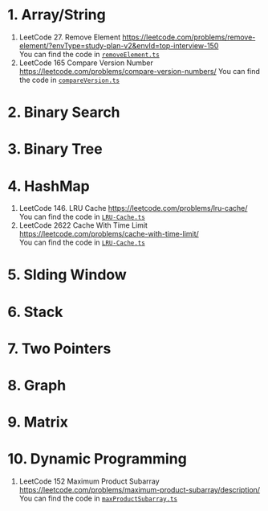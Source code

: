 # 1. Array/String

1. LeetCode 27. Remove Element 
https://leetcode.com/problems/remove-element/?envType=study-plan-v2&envId=top-interview-150 </br>
You can find the code in [`removeElement.ts`](./ArrayString/removeElement.ts)
2. LeetCode 165 Compare Version Number
https://leetcode.com/problems/compare-version-numbers/
You can find the code in [`compareVersion.ts`](./ArrayString/compareVersion.ts)

# 2. Binary Search

# 3. Binary Tree

# 4. HashMap
1. LeetCode 146. LRU Cache https://leetcode.com/problems/lru-cache/ </br>
You can find the code in [`LRU-Cache.ts`](./HashMap/LRU-Cache.ts)
2. LeetCode 2622 Cache With Time Limit 
https://leetcode.com/problems/cache-with-time-limit/ </br>
You can find the code in [`LRU-Cache.ts`](./HashMap/TimeLimitedCache.ts)

# 5. Slding Window

# 6. Stack

# 7. Two Pointers

# 8. Graph

# 9. Matrix


# 10. Dynamic Programming 
1. LeetCode 152  Maximum Product Subarray
https://leetcode.com/problems/maximum-product-subarray/description/
You can find the code in [`maxProductSubarray.ts`](./DynamicProgramming/maxProductSubarray.ts)
